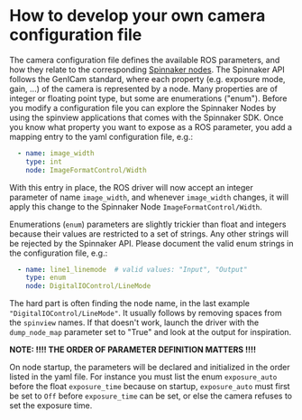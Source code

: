 # How to develop your own camera configuration file

The camera configuration file defines the available ROS parameters,
and how they relate to the corresponding [Spinnaker
nodes](https://www.flir.com/support-center/iis/machine-vision/application-note/spinnaker-nodes/).
The Spinnaker API follows the GenICam standard, where each property
(e.g. exposure mode, gain, ...) of the camera is represented by a
node. Many properties are of integer or floating point type, but some
are enumerations ("enum"). Before you modify a configuration file you
can explore the Spinnaker Nodes by using the spinview applications
that comes with the Spinnaker SDK. Once you know what property you
want to expose as a ROS parameter, you add a mapping entry to the yaml
configuration file, e.g.:
```yaml
  - name: image_width
    type: int
    node: ImageFormatControl/Width
```

With this entry in place, the ROS driver will now accept an integer parameter
of name ``image_width``, and whenever
``image_width`` changes, it will apply this change to the Spinnaker
Node ``ImageFormatControl/Width``.

Enumerations (``enum``) parameters are slightly trickier than float
and integers because their values are restricted to a set of
strings. Any other strings will be rejected by the Spinnaker API.
Please document the valid enum strings in the configuration file,
e.g.:
```yaml
  - name: line1_linemode  # valid values: "Input", "Output"
    type: enum
    node: DigitalIOControl/LineMode
```

The hard part is often finding the node name, in the last
example ``"DigitalIOControl/LineMode"``. It usually follows by
removing spaces from the ``spinview`` names. If that doesn't work,
launch the driver with the ``dump_node_map`` parameter set to "True"
and look at the output for inspiration.

**NOTE: !!!!  THE ORDER OF PARAMETER DEFINITION MATTERS !!!!**

On node startup, the parameters will be declared and initialized
in the order listed in the yaml file. For instance you must list
the enum ``exposure_auto`` before the float ``exposure_time`` because on
startup, ``exposure_auto`` must first be set to ``Off`` before
``exposure_time`` can be set, or else the camera refuses to set
the exposure time.
